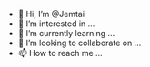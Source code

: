 - 👋 Hi, I’m @Jemtai
- 👀 I’m interested in ...
- 🌱 I’m currently learning ...
- 💞️ I’m looking to collaborate on ...
- 📫 How to reach me ...

<!---
Jemtai/Jemtai is a ✨ special ✨ repository because its `README.md` (this file) appears on your GitHub profile.
You can click the Preview link to take a look at your changes.
--->
